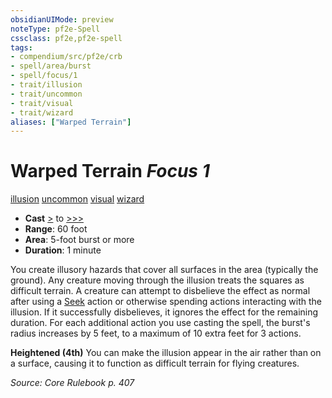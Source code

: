 ```yaml
---
obsidianUIMode: preview
noteType: pf2e-Spell
cssclass: pf2e,pf2e-spell
tags:
- compendium/src/pf2e/crb
- spell/area/burst
- spell/focus/1
- trait/illusion
- trait/uncommon
- trait/visual
- trait/wizard
aliases: ["Warped Terrain"]
---
```

# Warped Terrain *Focus 1*   
[illusion](rules/traits/illusion.md "Illusion School Trait")  [uncommon](rules/traits/uncommon.md "Uncommon Rarity Trait")  [visual](rules/traits/visual.md "Visual Effect Trait")  [wizard](rules/traits/wizard.md "Wizard Class Trait")  

- **Cast** [>](rules/core-rulebook/chapter-9-playing-the-game.md#Actions "Single Action") to [>>>](rules/core-rulebook/chapter-9-playing-the-game.md#Actions "Three-Action") 
- **Range**: 60 foot
- **Area**: 5-foot burst or more
- **Duration**: 1 minute

You create illusory hazards that cover all surfaces in the area (typically the ground). Any creature moving through the illusion treats the squares as difficult terrain. A creature can attempt to disbelieve the effect as normal after using a [Seek](rules/actions/seek.md) action or otherwise spending actions interacting with the illusion. If it successfully disbelieves, it ignores the effect for the remaining duration. For each additional action you use casting the spell, the burst's radius increases by 5 feet, to a maximum of 10 extra feet for 3 actions.

**Heightened (4th)** You can make the illusion appear in the air rather than on a surface, causing it to function as difficult terrain for flying creatures.

*Source: Core Rulebook p. 407*